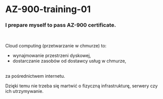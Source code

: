 # AZ-900-training-01
### I prepare myself to pass AZ-900 certificate.

<br>

Cloud computing (przetwarzanie w chmurze) to:
* wynajmowanie przestrzeni dyskowej,
* dostarczanie zasobów od dostawcy usług w chmurze,
<br>
za pośrednictwem internetu.<br>

Dzięki temu nie trzeba się martwić o fizyczną infrastrukturę, serwery czy ich utrzymywanie.
